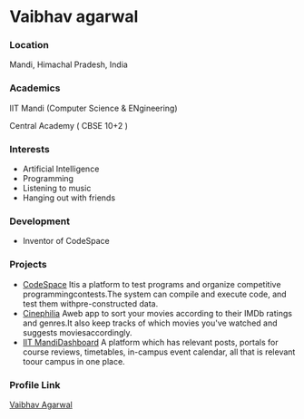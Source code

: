# Vaibhav agarwal

### Location

Mandi, Himachal Pradesh, India

### Academics

IIT Mandi (Computer Science & ENgineering)

Central Academy ( CBSE 10+2 ) 

### Interests

- Artificial Intelligence
- Programming
- Listening to music
- Hanging out with friends

### Development

- Inventor of CodeSpace

### Projects

- [CodeSpace](https://github.com/vaibhavagarwal220/codespace) It​ ​is​ ​a​ ​platform​ ​​to​ ​test​ ​programs​ ​and​ ​organize​ ​competitive programming​ ​contests.The​ ​system​ ​can​ ​compile​ ​and execute​ ​code,​ ​and​ ​test​ ​them​ ​with​ ​pre-constructed​ ​data. 
- [Cinephilia](​https://github.com/vaibhavagarwal220/cinephilia) A​ ​web​ ​app​ ​to​ ​sort​ ​your​ ​movies​ ​according​ ​to​ ​their​ ​IMDb ratings​ ​and​ ​genres.​ ​It​ ​also​ ​keep​ ​tracks​ ​of​ ​which​ ​movies you've​ ​watched​ ​and​ ​suggests​ ​movies​ ​accordingly. 
- [IIT​ ​Mandi​ ​Dashboard](​https://github.com/vaibhavagarwal220/dashboard) A​ ​platform​ ​which​ ​has​ ​relevant​ ​posts,​ ​portals​ ​for​ ​course reviews,​ ​timetables,​ ​in-campus​ ​event​ ​calendar,​ ​all​ ​that​ ​is relevant​ ​to​ ​our​ ​campus​ ​in​ ​one​ ​place.


### Profile Link

[Vaibhav Agarwal](https://github.com/vaibhavagarwal220)